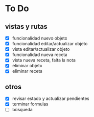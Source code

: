 # To Do

## vistas y rutas

- [x] funcionalidad nuevo objeto
- [x] funcionalidad editar/actualizar objeto
- [x] vista editar/actualizar objeto
- [x] funcionalidad nueva receta
- [x] vista nueva receta, falta la nota
- [x] eliminar objeto
- [x] eliminar receta

## otros

- [x] revisar estado y actualizar pendientes
- [x] terminar formulas
- [ ] búsqueda
